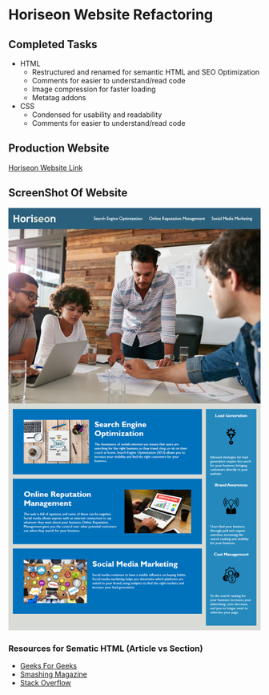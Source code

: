 # Horiseon Website Refactoring 

## Completed Tasks
* HTML
    * Restructured and renamed for semantic HTML and SEO Optimization
    * Comments for easier to understand/read code
    * Image compression for faster loading 
    * Metatag addons
* CSS
    * Condensed for usability and readability 
    * Comments for easier to understand/read code

## Production Website
[Horiseon Website Link](https://blitman12.github.io/Horiseon/ "Horiseon`s WebPage")

## ScreenShot Of Website
![ScreenShot](/assets/images/Screenshot.png)

### Resources for Sematic HTML (Article vs Section)
 * [Geeks For Geeks](https://www.geeksforgeeks.org/difference-between-article-tag-and-section-tag/ "GeeksForGeeks")
* [Smashing Magazine](https://www.smashingmagazine.com/2020/01/html5-article-section/ "smashing magazine")
* [Stack Overflow](https://stackoverflow.com/questions/7549561/section-vs-article-html5_"Stackoverflow")